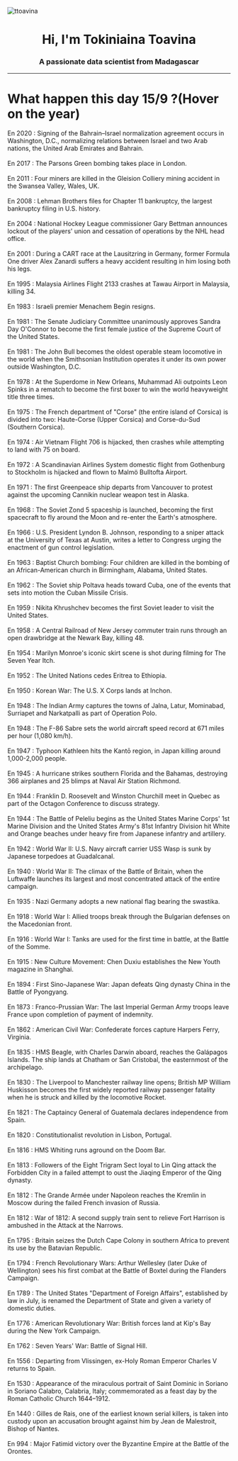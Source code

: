 
<p align="left"> <img src="https://komarev.com/ghpvc/?username=ttoavina&label=Profile%20views&color=0e75b6&style=flat" alt="ttoavina" /> </p>
<h1 align="center">Hi, I'm Tokiniaina Toavina</h1>
<h3 align="center">A passionate data scientist from Madagascar</h3>
    
<hr/>
<h1> What happen this day 15/9 ?(Hover on the year)</h1>

En 2020 : Signing of the Bahrain–Israel normalization agreement occurs in Washington, D.C., normalizing relations between Israel and two Arab nations, the United Arab Emirates and Bahrain.
<br/><br/>
En 2017 : The Parsons Green bombing takes place in London.
<br/><br/>
En 2011 : Four miners are killed in the Gleision Colliery mining accident in the Swansea Valley, Wales, UK.
<br/><br/>
En 2008 : Lehman Brothers files for Chapter 11 bankruptcy, the largest bankruptcy filing in U.S. history.
<br/><br/>
En 2004 : National Hockey League commissioner Gary Bettman announces lockout of the players' union and cessation of operations by the NHL head office.
<br/><br/>
En 2001 : During a CART race at the Lausitzring in Germany, former Formula One driver Alex Zanardi suffers a heavy accident resulting in him losing both his legs.
<br/><br/>
En 1995 : Malaysia Airlines Flight 2133 crashes at Tawau Airport in Malaysia, killing 34.
<br/><br/>
En 1983 : Israeli premier Menachem Begin resigns.
<br/><br/>
En 1981 : The Senate Judiciary Committee unanimously approves Sandra Day O'Connor to become the first female justice of the Supreme Court of the United States.
<br/><br/>
En 1981 : The John Bull becomes the oldest operable steam locomotive in the world when the Smithsonian Institution operates it under its own power outside Washington, D.C.
<br/><br/>
En 1978 : At the Superdome in New Orleans, Muhammad Ali outpoints Leon Spinks in a rematch to become the first boxer to win the world heavyweight title three times.
<br/><br/>
En 1975 : The French department of "Corse" (the entire island of Corsica) is divided into two: Haute-Corse (Upper Corsica) and Corse-du-Sud (Southern Corsica).
<br/><br/>
En 1974 : Air Vietnam Flight 706 is hijacked, then crashes while attempting to land with 75 on board.
<br/><br/>
En 1972 : A Scandinavian Airlines System domestic flight from Gothenburg to Stockholm is hijacked and flown to Malmö Bulltofta Airport.
<br/><br/>
En 1971 : The first Greenpeace ship departs from Vancouver to protest against the upcoming Cannikin nuclear weapon test in Alaska.
<br/><br/>
En 1968 : The Soviet Zond 5 spaceship is launched, becoming the first spacecraft to fly around the Moon and re-enter the Earth's atmosphere.
<br/><br/>
En 1966 : U.S. President Lyndon B. Johnson, responding to a sniper attack at the University of Texas at Austin, writes a letter to Congress urging the enactment of gun control legislation.
<br/><br/>
En 1963 : Baptist Church bombing: Four children are killed in the bombing of an African-American church in Birmingham, Alabama, United States.
<br/><br/>
En 1962 : The Soviet ship Poltava heads toward Cuba, one of the events that sets into motion the Cuban Missile Crisis.
<br/><br/>
En 1959 : Nikita Khrushchev becomes the first Soviet leader to visit the United States.
<br/><br/>
En 1958 : A Central Railroad of New Jersey commuter train runs through an open drawbridge at the Newark Bay, killing 48.
<br/><br/>
En 1954 : Marilyn Monroe's iconic skirt scene is shot during filming for The Seven Year Itch.
<br/><br/>
En 1952 : The United Nations cedes Eritrea to Ethiopia.
<br/><br/>
En 1950 : Korean War: The U.S. X Corps lands at Inchon.
<br/><br/>
En 1948 : The Indian Army captures the towns of Jalna, Latur, Mominabad, Surriapet and Narkatpalli as part of Operation Polo.
<br/><br/>
En 1948 : The F-86 Sabre sets the world aircraft speed record at 671 miles per hour (1,080 km/h).
<br/><br/>
En 1947 : Typhoon Kathleen hits the Kantō region, in Japan killing around 1,000-2,000 people.
<br/><br/>
En 1945 : A hurricane strikes southern Florida and the Bahamas, destroying 366 airplanes and 25 blimps at Naval Air Station Richmond.
<br/><br/>
En 1944 : Franklin D. Roosevelt and Winston Churchill meet in Quebec as part of the Octagon Conference to discuss strategy.
<br/><br/>
En 1944 : The Battle of Peleliu begins as the United States Marine Corps' 1st Marine Division and the United States Army's 81st Infantry Division hit White and Orange beaches under heavy fire from Japanese infantry and artillery.
<br/><br/>
En 1942 : World War II: U.S. Navy aircraft carrier USS Wasp is sunk by Japanese torpedoes at Guadalcanal.
<br/><br/>
En 1940 : World War II: The climax of the Battle of Britain, when the Luftwaffe launches its largest and most concentrated attack of the entire campaign.
<br/><br/>
En 1935 : Nazi Germany adopts a new national flag bearing the swastika.
<br/><br/>
En 1918 : World War I: Allied troops break through the Bulgarian defenses on the Macedonian front.
<br/><br/>
En 1916 : World War I: Tanks are used for the first time in battle, at the Battle of the Somme.
<br/><br/>
En 1915 : New Culture Movement: Chen Duxiu establishes the New Youth magazine in Shanghai.
<br/><br/>
En 1894 : First Sino-Japanese War: Japan defeats Qing dynasty China in the Battle of Pyongyang.
<br/><br/>
En 1873 : Franco-Prussian War: The last Imperial German Army troops leave France upon completion of payment of indemnity.
<br/><br/>
En 1862 : American Civil War: Confederate forces capture Harpers Ferry, Virginia.
<br/><br/>
En 1835 : HMS Beagle, with Charles Darwin aboard, reaches the Galápagos Islands. The ship lands at Chatham or San Cristobal, the easternmost of the archipelago.
<br/><br/>
En 1830 : The Liverpool to Manchester railway line opens; British MP William Huskisson becomes the first widely reported railway passenger fatality when he is struck and killed by the locomotive Rocket.
<br/><br/>
En 1821 : The Captaincy General of Guatemala declares independence from Spain.
<br/><br/>
En 1820 : Constitutionalist revolution in Lisbon, Portugal.
<br/><br/>
En 1816 : HMS Whiting runs aground on the Doom Bar.
<br/><br/>
En 1813 : Followers of the Eight Trigram Sect loyal to Lin Qing attack the Forbidden City in a failed attempt to oust the Jiaqing Emperor of the Qing dynasty.
<br/><br/>
En 1812 : The Grande Armée under Napoleon reaches the Kremlin in Moscow during the failed French invasion of Russia.
<br/><br/>
En 1812 : War of 1812: A second supply train sent to relieve Fort Harrison is ambushed in the Attack at the Narrows.
<br/><br/>
En 1795 : Britain seizes the Dutch Cape Colony in southern Africa to prevent its use by the Batavian Republic.
<br/><br/>
En 1794 : French Revolutionary Wars: Arthur Wellesley (later Duke of Wellington) sees his first combat at the Battle of Boxtel during the Flanders Campaign.
<br/><br/>
En 1789 : The United States "Department of Foreign Affairs", established by law in July, is renamed the Department of State and given a variety of domestic duties.
<br/><br/>
En 1776 : American Revolutionary War: British forces land at Kip's Bay during the New York Campaign.
<br/><br/>
En 1762 : Seven Years' War: Battle of Signal Hill.
<br/><br/>
En 1556 : Departing from Vlissingen, ex-Holy Roman Emperor Charles V returns to Spain.
<br/><br/>
En 1530 : Appearance of the miraculous portrait of Saint Dominic in Soriano in Soriano Calabro, Calabria, Italy; commemorated as a feast day by the Roman Catholic Church 1644–1912.
<br/><br/>
En 1440 : Gilles de Rais, one of the earliest known serial killers, is taken into custody upon an accusation brought against him by  Jean de Malestroit, Bishop of Nantes.
<br/><br/>
En 994 : Major Fatimid victory over the Byzantine Empire at the Battle of the Orontes.
<br/><br/>
